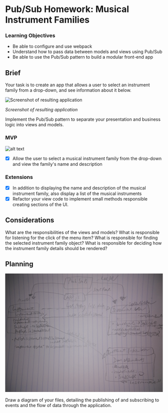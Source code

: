 # Pub/Sub Homework: Musical Instrument Families

### Learning Objectives

- Be able to configure and use webpack
- Understand how to pass data between models and views using Pub/Sub
- Be able to use the Pub/Sub pattern to build a modular front-end app

## Brief

Your task is to create an app that allows a user to select an instrument family from a drop-down, and see information about it below.

![Screenshot of resulting application](images/instrument_families_screenshot.png)

*Screenshot of resulting application*

Implement the Pub/Sub pattern to separate your presentation and business logic into views and models.

### MVP
![alt text](monk.png 'hello')
- [x] Allow the user to select a musical instrument family from the drop-down and view the family's name and description

### Extensions

- [x] In addition to displaying the name and description of the musical instrument family, also display a list of the musical instruments
- [x] Refactor your view code to implement small methods responsible creating sections of the UI.

## Considerations

What are the responsibilities of the views and models? What is responsible for listening for the click of the menu item? What is responsible for finding the selected instrument family object? What is responsible for deciding how the instrument family details should be rendered?

## Planning
![alt text](app.jpg 'pubsub')

Draw a diagram of your files, detailing the publishing of and subscribing to events and the flow of data through the application.
